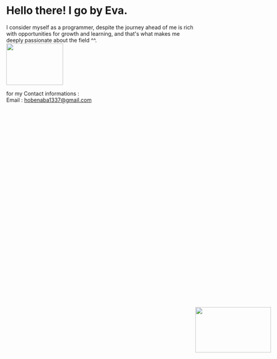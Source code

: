 # Hello there! I go by Eva.

I consider myself as a programmer, despite the journey ahead of me is rich with opportunities for growth and learning, and that's what makes me deeply passionate about the field ^^.         <br /><img src="https://media2.giphy.com/media/v1.Y2lkPTc5MGI3NjExZXZ3NWJpaGpwZ2lsZWk2cDE5amg5cXN3ZzNnZHNtNHdudGo4aXhrYSZlcD12MV9pbnRlcm5hbF9naWZfYnlfaWQmY3Q9cw/p6ZVGS8zQbQIqH8G6l/giphy.gif" width="150" height="110"><br />                  

for my Contact informations :                                            
Email : hobenaba1337@gmail.com
#
<!-- ![Anurag's GitHub stats](https://github-readme-stats.vercel.app/api?username=hobenaba&show_icons=true&theme=radical)
                      <img src="https://github-readme-stats.vercel.app/api/top-langs/?username=hobenaba&layout=compact&title_color=0891b2&hide_border=false&bg_color=311432&langs_count=6" align="center" /></div>
![](https://komarev.com/ghpvc/?username=hobenaba&color=blueviolet) -->
<div>
<img src="https://media0.giphy.com/media/v1.Y2lkPTc5MGI3NjExNzMwcW1nZ2R2OWR5aXZlZngxeG8weXQzMGl4cm9jeXFrbWZ2em80NCZlcD12MV9pbnRlcm5hbF9naWZfYnlfaWQmY3Q9cw/bs3w1SsWV0hJZDOpWr/giphy.gif" width="200" height="120" style="padding : 500px;">
</div>
<!--
**hobenaba/hobenaba** is a ✨ _special_ ✨ repository because its `README.md` (this file) appears on your GitHub profile.

Here are some ideas to get you started:

- 🔭 I’m currently working on ...
- 🌱 I’m currently learning ...
- 👯 I’m looking to collaborate on ...
- 🤔 I’m looking for help with ...
- 💬 Ask me about ...
- 📫 How to reach me: ...
- 😄 Pronouns: ...
- ⚡ Fun fact: ...
-->
